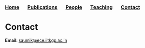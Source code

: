 ### [Home](README.md) &nbsp; &nbsp; &nbsp; [Publications](publications.md) &nbsp; &nbsp; &nbsp; [People](people.md) &nbsp; &nbsp; &nbsp; [Teaching](teaching.md) &nbsp; &nbsp; &nbsp; [Contact](contact.md)

# Contact

**Email**: saumik@ece.iitkgp.ac.in
